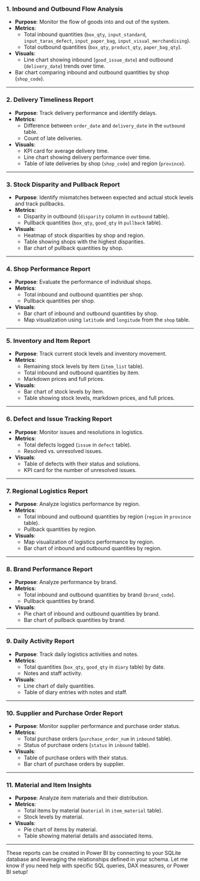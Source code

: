 ### **1. Inbound and Outbound Flow Analysis**

- **Purpose**: Monitor the flow of goods into and out of the system.
- **Metrics**:
  - Total inbound quantities (`box_qty`, `input_standard`, `input_taras_defect`, `input_paper_bag`, `input_visual_merchandising`).
  - Total outbound quantities (`box_qty`, `product_qty`, `paper_bag_qty`).
- **Visuals**:
  - Line chart showing inbound (`good_issue_date`) and outbound (`delivery_date`) trends over time.
- Bar chart comparing inbound and outbound quantities by shop (`shop_code`).

---

### **2. Delivery Timeliness Report**

- **Purpose**: Track delivery performance and identify delays.
- **Metrics**:
  - Difference between `order_date` and `delivery_date` in the `outbound` table.
  - Count of late deliveries.
- **Visuals**:
  - KPI card for average delivery time.
  - Line chart showing delivery performance over time.
  - Table of late deliveries by shop (`shop_code`) and region (`province`).

---

### **3. Stock Disparity and Pullback Report**

- **Purpose**: Identify mismatches between expected and actual stock levels and track pullbacks.
- **Metrics**:
  - Disparity in outbound (`disparity` column in `outbound` table).
  - Pullback quantities (`box_qty`, `good_qty` in `pullback` table).
- **Visuals**:
  - Heatmap of stock disparities by shop and region.
  - Table showing shops with the highest disparities.
  - Bar chart of pullback quantities by shop.

---

### **4. Shop Performance Report**

- **Purpose**: Evaluate the performance of individual shops.
- **Metrics**:
  - Total inbound and outbound quantities per shop.
  - Pullback quantities per shop.
- **Visuals**:
  - Bar chart of inbound and outbound quantities by shop.
  - Map visualization using `latitude` and `longitude` from the `shop` table.

---

### **5. Inventory and Item Report**

- **Purpose**: Track current stock levels and inventory movement.
- **Metrics**:
  - Remaining stock levels by item (`item_list` table).
  - Total inbound and outbound quantities by item.
  - Markdown prices and full prices.
- **Visuals**:
  - Bar chart of stock levels by item.
  - Table showing stock levels, markdown prices, and full prices.

---

### **6. Defect and Issue Tracking Report**

- **Purpose**: Monitor issues and resolutions in logistics.
- **Metrics**:
  - Total defects logged (`issue` in `defect` table).
  - Resolved vs. unresolved issues.
- **Visuals**:
  - Table of defects with their status and solutions.
  - KPI card for the number of unresolved issues.

---

### **7. Regional Logistics Report**

- **Purpose**: Analyze logistics performance by region.
- **Metrics**:
  - Total inbound and outbound quantities by region (`region` in `province` table).
  - Pullback quantities by region.
- **Visuals**:
  - Map visualization of logistics performance by region.
  - Bar chart of inbound and outbound quantities by region.

---

### **8. Brand Performance Report**

- **Purpose**: Analyze performance by brand.
- **Metrics**:
  - Total inbound and outbound quantities by brand (`brand_code`).
  - Pullback quantities by brand.
- **Visuals**:
  - Pie chart of inbound and outbound quantities by brand.
  - Bar chart of pullback quantities by brand.

---

### **9. Daily Activity Report**

- **Purpose**: Track daily logistics activities and notes.
- **Metrics**:
  - Total quantities (`box_qty`, `good_qty` in `diary` table) by date.
  - Notes and staff activity.
- **Visuals**:
  - Line chart of daily quantities.
  - Table of diary entries with notes and staff.

---

### **10. Supplier and Purchase Order Report**

- **Purpose**: Monitor supplier performance and purchase order status.
- **Metrics**:
  - Total purchase orders (`purchase_order_num` in `inbound` table).
  - Status of purchase orders (`status` in `inbound` table).
- **Visuals**:
  - Table of purchase orders with their status.
  - Bar chart of purchase orders by supplier.

---

### **11. Material and Item Insights**

- **Purpose**: Analyze item materials and their distribution.
- **Metrics**:
  - Total items by material (`material` in `item_material` table).
  - Stock levels by material.
- **Visuals**:
  - Pie chart of items by material.
  - Table showing material details and associated items.

---

These reports can be created in Power BI by connecting to your SQLite database and leveraging the relationships defined in your schema. Let me know if you need help with specific SQL queries, DAX measures, or Power BI setup!
